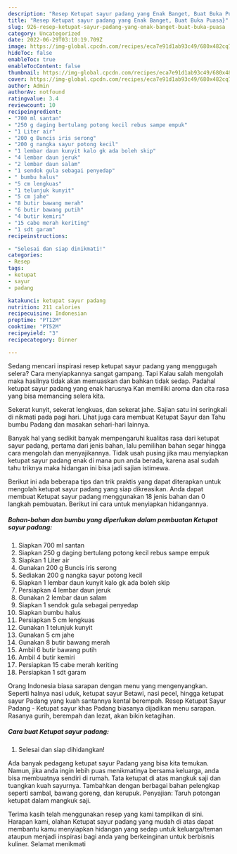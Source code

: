 ```yaml
---
description: "Resep Ketupat sayur padang yang Enak Banget, Buat Buka Puasa}"
title: "Resep Ketupat sayur padang yang Enak Banget, Buat Buka Puasa}"
slug: 926-resep-ketupat-sayur-padang-yang-enak-banget-buat-buka-puasa
category: Uncategorized
date: 2022-06-29T03:10:19.709Z
image: https://img-global.cpcdn.com/recipes/eca7e91d1ab93c49/680x482cq70/ketupat-sayur-padang-foto-resep-utama.jpg
hideToc: false
enableToc: true
enableTocContent: false
thumbnail: https://img-global.cpcdn.com/recipes/eca7e91d1ab93c49/680x482cq70/ketupat-sayur-padang-foto-resep-utama.jpg
cover: https://img-global.cpcdn.com/recipes/eca7e91d1ab93c49/680x482cq70/ketupat-sayur-padang-foto-resep-utama.jpg
author: Admin
authorAv: notfound
ratingvalue: 3.4
reviewcount: 10
recipeingredient:
- "700 ml santan"
- "250 g daging bertulang potong kecil rebus sampe empuk"
- "1 Liter air"
- "200 g Buncis iris serong"
- "200 g nangka sayur potong kecil"
- "1 lembar daun kunyit kalo gk ada boleh skip"
- "4 lembar daun jeruk"
- "2 lembar daun salam"
- "1 sendok gula sebagai penyedap"
- " bumbu halus"
- "5 cm lengkuas"
- "1 telunjuk kunyit"
- "5 cm jahe"
- "8 butir bawang merah"
- "6 butir bawang putih"
- "4 butir kemiri"
- "15 cabe merah keriting"
- "1 sdt garam"
recipeinstructions:

- "Selesai dan siap dinikmati!"
categories:
- Resep
tags:
- ketupat
- sayur
- padang

katakunci: ketupat sayur padang 
nutrition: 211 calories
recipecuisine: Indonesian
preptime: "PT12M"
cooktime: "PT52M"
recipeyield: "3"
recipecategory: Dinner

---
```



Sedang mencari inspirasi resep ketupat sayur padang yang menggugah selera? Cara menyiapkannya sangat gampang. Tapi Kalau salah mengolah maka hasilnya tidak akan memuaskan dan bahkan tidak sedap. Padahal ketupat sayur padang yang enak harusnya Kan memiliki aroma dan cita rasa yang bisa memancing selera kita.


Sekerat kunyit, sekerat lengkuas, dan sekerat jahe. Sajian satu ini seringkali di nikmati pada pagi hari. Lihat juga cara membuat Ketupat Sayur dan Tahu bumbu Padang dan masakan sehari-hari lainnya.

Banyak hal yang sedikit banyak mempengaruhi kualitas rasa dari ketupat sayur padang, pertama dari jenis bahan, lalu pemilihan bahan segar hingga cara mengolah dan menyajikannya. Tidak usah pusing jika mau menyiapkan ketupat sayur padang enak di mana pun anda berada, karena asal sudah tahu triknya maka hidangan ini bisa jadi sajian istimewa.


Berikut ini ada beberapa tips dan trik praktis yang dapat diterapkan untuk mengolah ketupat sayur padang yang siap dikreasikan. Anda dapat membuat Ketupat sayur padang menggunakan 18 jenis bahan dan 0 langkah pembuatan. Berikut ini cara untuk menyiapkan hidangannya.

<!--inarticleads1-->

##### Bahan-bahan dan bumbu yang diperlukan dalam pembuatan Ketupat sayur padang:

1. Siapkan 700 ml santan
1. Siapkan 250 g daging bertulang potong kecil rebus sampe empuk
1. Siapkan 1 Liter air
1. Gunakan 200 g Buncis iris serong
1. Sediakan 200 g nangka sayur potong kecil
1. Siapkan 1 lembar daun kunyit kalo gk ada boleh skip
1. Persiapkan 4 lembar daun jeruk
1. Gunakan 2 lembar daun salam
1. Siapkan 1 sendok gula sebagai penyedap
1. Siapkan  bumbu halus
1. Persiapkan 5 cm lengkuas
1. Gunakan 1 telunjuk kunyit
1. Gunakan 5 cm jahe
1. Gunakan 8 butir bawang merah
1. Ambil 6 butir bawang putih
1. Ambil 4 butir kemiri
1. Persiapkan 15 cabe merah keriting
1. Persiapkan 1 sdt garam


Orang Indonesia biasa sarapan dengan menu yang mengenyangkan. Seperti halnya nasi uduk, ketupat sayur Betawi, nasi pecel, hingga ketupat sayur Padang yang kuah santannya kental berempah. Resep Ketupat Sayur Padang - Ketupat sayur khas Padang biasanya dijadikan menu sarapan. Rasanya gurih, berempah dan lezat, akan bikin ketagihan. 

<!--inarticleads2-->

##### Cara buat Ketupat sayur padang:


1. Selesai dan siap dihidangkan!

Ada banyak pedagang ketupat sayur Padang yang bisa kita temukan. Namun, jika anda ingin lebih puas menikmatinya bersama keluarga, anda bisa membuatnya sendiri di rumah. Tata ketupat di atas mangkuk saji dan tuangkan kuah sayurnya. Tambahkan dengan berbagai bahan pelengkap seperti sambal, bawang goreng, dan kerupuk. Penyajian: Taruh potongan ketupat dalam mangkuk saji. 

Terima kasih telah menggunakan resep yang kami tampilkan di sini. Harapan kami, olahan Ketupat sayur padang yang mudah di atas dapat membantu kamu menyiapkan hidangan yang sedap untuk keluarga/teman ataupun menjadi inspirasi bagi anda yang berkeinginan untuk berbisnis kuliner. Selamat menikmati
